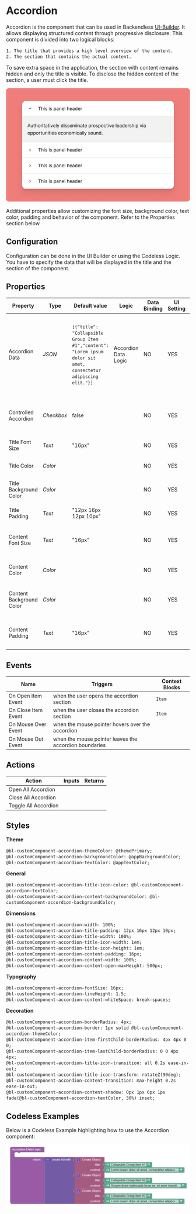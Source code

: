 # Accordion

Accordion is the component that can be used in Backendless [UI-Builder](https://backendless.com/developers/#ui-builder). It allows displaying structured content through progressive disclosure. This component is divided into two logical blocks:

	1. The title that provides a high level overview of the content.
	2. The section that contains the actual content.

To save extra space in the application, the section with content remains hidden and only the title is visible. To disclose the hidden content of the section, a user must click the title.

<p align="center">
  <img src="./thumbnail.png" alt="main thumbnail" width="780"/>
</p>

Additional properties allow customizing the font size, background color, text color, padding and behavior of the component. Refer to the Properties section below.

## Configuration

Configuration can be done in the UI Builder or using the Codeless Logic. You have to specify the data that will be displayed in the title and the section of the component.

## Properties

| Property                 | Type       | Default value                                                                                                    | Logic                | Data Binding | UI Setting | Description                                                                                                                                               |
|--------------------------|------------|------------------------------------------------------------------------------------------------------------------|----------------------|--------------|------------|-----------------------------------------------------------------------------------------------------------------------------------------------------------|
| Accordion Data           | *JSON*     | `[{"title": "Collapsible Group Item #1","content": "Lorem ipsum dolor sit amet, consectetur adipiscing elit."}]` | Accordion Data Logic | NO           | YES        | Specifies a JSON array containing data for the title and the section : `{title: string, content: string}`. Watch [Codeless Examples](#codeless-examples). |
| Controlled Accordion     | *Checkbox* | false                                                                                                            |                      | NO           | YES        | when enabled, only one section expands at a time.                                                                                                         |
| Title Font Size          | *Text*     | "16px"                                                                                                           |                      | NO           | YES        | controls the font size of the title.                                                                                                                      |
| Title Color              | *Color*    |                                                                                                                  |                      | NO           | YES        | controls the color of the title.                                                                                                                          |
| Title Background Color   | *Color*    |                                                                                                                  |                      | NO           | YES        | controls the background color of the title.                                                                                                               |
| Title Padding            | *Text*     | "12px 16px 12px 10px"                                                                                            |                      | NO           | YES        | controls the padding of the title.                                                                                                                        |
| Content Font Size        | *Text*     | "16px"                                                                                                           |                      | NO           | YES        | controls the font size of the section's content.                                                                                                          |
| Content Color            | *Color*    |                                                                                                                  |                      | NO           | YES        | controls the color of the section's content.                                                                                                              |
| Content Background Color | *Color*    |                                                                                                                  |                      | NO           | YES        | controls the background color of the section's content.                                                                                                   |
| Content Padding          | *Text*     | "16px"                                                                                                           |                      | NO           | YES        | controls the padding of the section's content.                                                                                                            |

## Events

| Name                      | Triggers                                               | Context Blocks |
|---------------------------|--------------------------------------------------------|----------------|
| On Open Item Event        | when the user opens the accordion section              | `Item`         |
| On Close Item Event       | when the user closes the accordion section             | `Item`         |
| On Mouse Over Event       | when the mouse pointer hovers over the accordion       |                |
| On Mouse Out Event        | when the mouse pointer leaves the accordion boundaries |                |

## Actions

| Action               | Inputs | Returns |
|----------------------|--------|---------|
| Open All Accordion   |        |         |
| Close All Accordion  |        |         |
| Toggle All Accordion |        |         |

## Styles

**Theme**

````
@bl-customComponent-accordion-themeColor: @themePrimary;
@bl-customComponent-accordion-backgroundColor: @appBackgroundColor;
@bl-customComponent-accordion-textColor: @appTextColor;
````

**General**

````
@bl-customComponent-accordion-title-icon-color: @bl-customComponent-accordion-textColor;
@bl-customComponent-accordion-content-backgroundColor: @bl-customComponent-accordion-backgroundColor;
````

**Dimensions**

````
@bl-customComponent-accordion-width: 100%;
@bl-customComponent-accordion-title-padding: 12px 16px 12px 10px;
@bl-customComponent-accordion-title-width: 100%;
@bl-customComponent-accordion-title-icon-width: 1em;
@bl-customComponent-accordion-title-icon-height: 1em;
@bl-customComponent-accordion-content-padding: 16px;
@bl-customComponent-accordion-content-width: 100%;
@bl-customComponent-accordion-content-open-maxHeight: 500px;
````

**Typography**

````
@bl-customComponent-accordion-fontSize: 16px;
@bl-customComponent-accordion-lineHeight: 1.5;
@bl-customComponent-accordion-content-whiteSpace: break-spaces;
````

**Decoration**

````
@bl-customComponent-accordion-borderRadius: 4px;
@bl-customComponent-accordion-border: 1px solid @bl-customComponent-accordion-themeColor;
@bl-customComponent-accordion-item-firstChild-borderRadius: 4px 4px 0 0;
@bl-customComponent-accordion-item-lastChild-borderRadius: 0 0 4px 4px;
@bl-customComponent-accordion-title-icon-transition: all 0.2s ease-in-out;
@bl-customComponent-accordion-title-icon-transform: rotateZ(90deg);
@bl-customComponent-accordion-content-transition: max-height 0.2s ease-in-out;
@bl-customComponent-accordion-content-shadow: 0px 1px 6px 1px fade(@bl-customComponent-accordion-textColor, 30%) inset;
````

## Codeless Examples

Below is a Codeless Example highlighting how to use the Accordion component:

![accordion data example](example-images/accordion-data-example.png)
